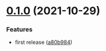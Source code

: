 # [0.1.0](https://github.com/HGInsights/opentelemetry_snowpack/compare/v0.0.1...v0.1.0) (2021-10-29)


### Features

* first release ([a80b984](https://github.com/HGInsights/opentelemetry_snowpack/commit/a80b9844964c1503f117b877058b3ad0bc8906da))
